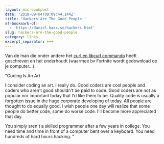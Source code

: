 ```yaml
---
layout: micropubpost
date: '2018-09-04T09:09:44.144Z'
title: 'Hackers Are The Good People '
mf-bookmark-of:
  - 'https://daniel.haxx.se/hackers.html'
slug: hackers-are-the-good-people
category: links
excerpt_separator: +++
---
```

Van de man die onder andere het [curl en libcurl commando](https://curl.haxx.se/) heeft geschreven en het onderhoudt (waarmee bv Fortnite wordt gedownload op je computer...)

&quot;Coding Is An Art

I consider coding an art. I really do. Good coders are cool people and coders who aren&#39;t good shouldn&#39;t be paid to code. Good coders are not as popular nor important today that I&#39;d like them to be. Quality code is usually a forgotten issue in the huge corporate developing of today. All people are thought to do equally good. I wish people one day will realize that some people do better code, some do worse code. I&#39;ll become more appreciated that day.

You simply aren&#39;t a skilled programmer after a few years in college. You need time and time in front of a computer bent over a keyboard. You need hundreds of hard hours hacking. &quot;
